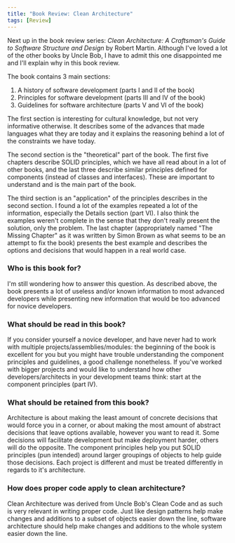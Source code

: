 ```yaml
---
title: "Book Review: Clean Architecture"
tags: [Review]
---
```

Next up in the book review series: *Clean Architecture: A Craftsman's Guide to Software Structure and Design* by Robert Martin. Although I've loved a lot of the other books by Uncle Bob, I have to admit this one disappointed me and I'll explain why in this book review.

The book contains 3 main sections:
1. A history of software development (parts I and II of the book)
2. Principles for software development (parts III and IV of the book)
3. Guidelines for software architecture (parts V and VI of the book)

The first section is interesting for cultural knowledge, but not very informative otherwise. It describes some of the advances that made languages what they are today and it explains the reasoning behind a lot of the constraints we have today.

The second section is the "theoretical" part of the book. The first five chapters describe SOLID principles, which we have all read about in a lot of other books, and the last three describe similar principles defined for components (instead of classes and interfaces). These are important to understand and is the main part of the book.

The third section is an "application" of the principles describes in the second section. I found a lot of the examples repeated a lot of the information, especially the Details section (part VI). I also think the examples weren't complete in the sense that they don't really present the solution, only the problem. The last chapter (appropriately named "The Missing Chapter" as it was written by Simon Brown as what seems to be an attempt to fix the book) presents the best example and describes the options and decisions that would happen in a real world case.

### Who is this book for?
I'm still wondering how to answer this question. As described above, the book presents a lot of useless and/or known information to most advanced developers while presenting new information that would be too advanced for novice developers.

### What should be read in this book?
If you consider yourself a novice developer, and have never had to work with multiple projects/assemblies/modules: the beginning of the book is excellent for you but you might have trouble understanding the component principles and guidelines, a good challenge nonetheless. If you've worked with bigger projects and would like to understand how other developers/architects in your development teams think: start at the component principles (part IV).

### What should be retained from this book?
Architecture is about making the least amount of concrete decisions that would force you in a corner, or about making the most amount of abstract decisions that leave options available, however you want to read it. Some decisions will facilitate development but make deployment harder, others will do the opposite. The component principles help you put SOLID principles (pun intended) around larger groupings of objects to help guide those decisions. Each project is different and must be treated differently in regards to it's architecture.

### How does proper code apply to clean architecture?
Clean Architecture was derived from Uncle Bob's Clean Code and as such is very relevant in writing proper code. Just like design patterns help make changes and additions to a subset of objects easier down the line, software architecture should help make changes and additions to the whole system easier down the line.
